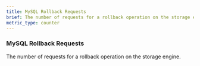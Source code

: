 ```yaml
---
title: MySQL Rollback Requests
brief: The number of requests for a rollback operation on the storage engine.
metric_type: counter
---
```

### MySQL Rollback Requests

The number of requests for a rollback operation on the storage engine.
